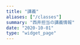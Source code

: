 ```yaml
---
title: "講義"
aliases: ["/classes"]
summary: "西井担当の講義情報"
date: "2020-10-01"
type: "widget_page"
---
```

